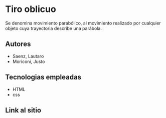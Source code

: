 # Tiro oblicuo
Se denomina movimiento parabólico, al movimiento realizado por cualquier objeto cuya trayectoria describe una parábola.
## Autores
- Saenz, Lautaro
- Moriconi, Justo
## Tecnologias empleadas
- HTML
- css

## Link al sitio